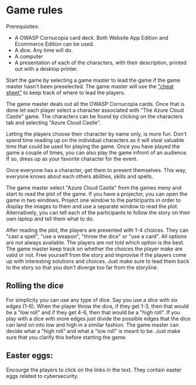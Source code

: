 # Game rules

Prerequisites:

 - A OWASP Cornucopia card deck. Both Website App Edition and Ecommerce Edition can be used.
 - A dice. Any time will do.
 - A computer
 - A presentation of each of the characters, with their description, printed out with a desktop printer.


Start the game by selecting a game master to lead the game if the game master hasn't been preselected. The game master will use the ["cheat sheet"](/cheatsheets/azure-cloud-castle) to keep track of where to lead the players.

The game master deals out all the OWASP Cornucopia cards. Once that is done let each player select a character associated with "The Azure Cloud Castle" game. The characters can be found by clicking on the characters tab and selecting "Azure Cloud Castle". 

Letting the players choose their character by name only, is more fun. Don't spend time reading up on the individual characters as it will steal valuable time that could be used for playing the game. Once you have played the game a couple of times, you can also play the game infront of an audience. If so, dress up as your favorite character for the event.

Once everyone has a character, get them to present themselves. This way, everyone knows about each others abilities, skills and spells.

The game master select "Azure Cloud Castle" from the games meny and start to read the plot of the game. If you have a projector, you can open the game in two windows. Project one window to the participants in order to display the images to them and use a separate window to read the plot. Alternatively, you can tell each of the participants to follow the story on their own laptop and tell them what to do.

After reading the plot, the players are presented with 1-4 choices.
They can "cast a spell", "use a weapon", "throw the dice" or "use a card".
All options are not always available. The players are not told which option is the best. The game master keep track on whether the choices the player make are valid or not. Free yourself from the story and improvise if the players come up with interesting solutions and choices. Just make sure to lead them back to the story so that you don't diverge too far from the storyline.

## Rolling the dice

For simplicity you can use any type of dice. Say you use a dice with six edges (1-6). When the player throw the dice, if they get 1-3, then that would be a "low roll" and if they get 4-6, then that would be a "high roll". If you play with a dice with more edges just divide the possible edges that the dice can land on into low and high in a similar fashion. The game master can decide what a "high roll" and what a "low roll" is meant to be. Just make sure that you clarify this before starting the game.

## Easter eggs:

Encourge the players to click on the links in the text. They contain easter eggs related to cybersecurity.